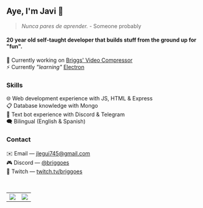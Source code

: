 ## Aye, I'm Javi 👋
>_Nunca pares de aprender._ - Someone probably
#### 20 year old self-taught developer that builds stuff from the ground up for "fun".
🦍 Currently working on [Briggs' Video Compressor](https://github.com/Jleguim/briggs-video-compressor)</br>
⚡ Currently *"learning"* [Electron](https://www.electronjs.org/)</br>

### Skills
🌐 Web development experience with JS, HTML & Express</br>
📋 Database knowledge with Mongo</br>
🤖 Text bot experience with Discord & Telegram</br>
🗨 Bilingual (English & Spanish)</br>

### Contact
✉️ Email — jlegui745@gmail.com</br>
🎮 Discord — [@briggoes](https://discord.gg/AH6yFdQtr4)</br>
💜 Twitch — [twitch.tv/briggoes](https://twitch.tv/briggoes)</br>

</br>

<table align="center">
  <tr>
    <td>
      <img src ="https://github-readme-stats.vercel.app/api?username=Jleguim&show_icons=true&theme=tokyonight&custom_title=Jleguim%27s%20stats&hide_border=true&bg_color=00000000&hide_title=true" />
    </td>
    <td>
      <img src ="https://github-readme-stats.vercel.app/api/top-langs/?username=Jleguim&layout=compact&theme=tokyonight&hide_border=true&bg_color=00000000&hide_title=true" />
    </td>
  </tr>
</table>
